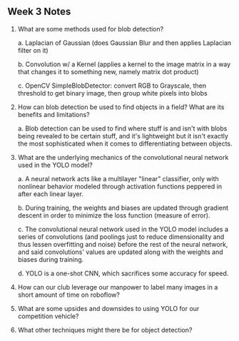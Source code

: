 ## Week 3 Notes

1. What are some methods used for blob detection?

   a. Laplacian of Gaussian (does Gaussian Blur and then applies Laplacian filter on it)
   
   b. Convolution w/ a Kernel (applies a kernel to the image matrix in a way that changes it to something new, namely matrix dot product)

   c. OpenCV SimpleBlobDetector: convert RGB to Grayscale, then threshold to get binary image, then group white pixels into blobs

2. How can blob detection be used to find objects in a field? What are its benefits and limitations?

   a. Blob detection can be used to find where stuff is and isn't with blobs being revealed to be certain stuff, and it's lightweight but it isn't exactly the most sophisticated when it comes to differentiating between objects.

3. What are the underlying mechanics of the convolutional neural network used in the YOLO model?

   a. A neural network acts like a multilayer "linear" classifier, only with nonlinear behavior modeled through activation functions peppered in after each linear layer.
   
   b. During training, the weights and biases are updated through gradient descent in order to minimize the loss function (measure of error).
   
   c. The convolutional neural network used in the YOLO model includes a series of convolutions (and poolings just to reduce dimensionality and thus lessen overfitting and noise) before the rest of the neural network, and said convolutions' values are updated along with the weights and biases during training.

   d. YOLO is a one-shot CNN, which sacrifices some accuracy for speed.

5. How can our club leverage our manpower to label many images in a short amount of time on roboflow?
6. What are some upsides and downsides to using YOLO for our competition vehicle?
7. What other techniques might there be for object detection?
